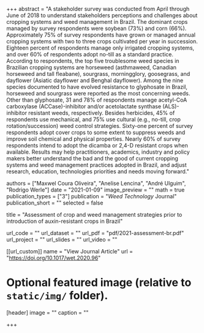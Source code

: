 +++
abstract = "A stakeholder survey was conducted from April through June of 2018 to understand stakeholders perceptions and challenges about cropping systems and weed management in Brazil. The dominant crops managed by survey respondents were soybean (73%) and corn (66%). Approximately 75% of survey respondents have grown or managed annual cropping systems with two to three crops cultivated per year in succession. Eighteen percent of respondents manage only irrigated cropping systems, and over 60% of respondents adopt no-till as a standard practice. According to respondents, the top five troublesome weed species in Brazilian cropping systems are horseweed (asthmaweed, Canadian horseweed and tall fleabane), sourgrass, morningglory, goosegrass, and dayflower (Asiatic dayflower and Benghal dayflower). Among the nine species documented to have evolved resistance to glyphosate in Brazil, horseweed and sourgrass were reported as the most concerning weeds. Other than glyphosate, 31 and 78% of respondents manage acetyl-CoA carboxylase (ACCase)-inhibitor and/or acetolactate synthase (ALS)-inhibitor resistant weeds, respectively. Besides herbicides, 45% of respondents use mechanical, and 75% use cultural (e.g., no-till, crop rotation/succession) weed control strategies. Sixty-one percent of survey respondents adopt cover crops to some extent to suppress weeds and improve soil chemical and physical properties. Nearly 60% of survey respondents intend to adopt the dicamba or 2,4-D resistant crops when available. Results may help practitioners, academics, industry and policy makers better understand the bad and the good of current cropping systems and weed management practices adopted in Brazil, and adjust research, education, technologies priorities and needs moving forward."

authors = ["Maxwel Coura Oliveira", "Anelise Lencina", "André Ulguim", "Rodrigo Werle"]
date = "2021-01-09"
image_preview = ""
math = true
publication_types = ["3"]
publication = "*Weed Technology* Journal"
publication_short = ""
selected = false

title = "Assessment of crop and weed management strategies prior to introduction of auxin-resistant crops in Brazil"

url_code = ""
url_dataset = ""
url_pdf = "pdf/2021-assessment-br.pdf"
url_project = ""
url_slides = ""
url_video = ""

[[url_custom]]
name = "View Journal Article"
url = "https://doi.org/10.1017/wet.2020.96"

# Optional featured image (relative to `static/img/` folder).
[header]
image = ""
caption = ""

+++
